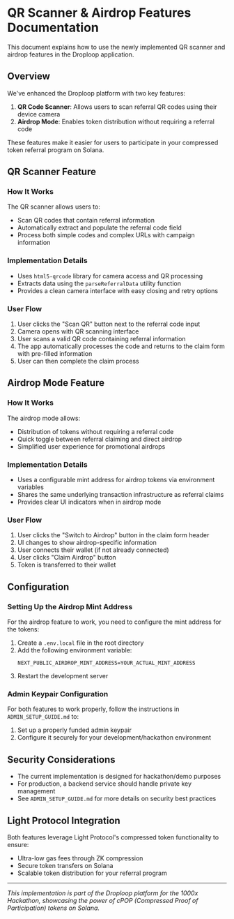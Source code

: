 # QR Scanner & Airdrop Features Documentation

This document explains how to use the newly implemented QR scanner and airdrop features in the Droploop application.

## Overview

We've enhanced the Droploop platform with two key features:

1. **QR Code Scanner**: Allows users to scan referral QR codes using their device camera
2. **Airdrop Mode**: Enables token distribution without requiring a referral code

These features make it easier for users to participate in your compressed token referral program on Solana.

## QR Scanner Feature

### How It Works

The QR scanner allows users to:
- Scan QR codes that contain referral information
- Automatically extract and populate the referral code field
- Process both simple codes and complex URLs with campaign information

### Implementation Details

- Uses `html5-qrcode` library for camera access and QR processing
- Extracts data using the `parseReferralData` utility function
- Provides a clean camera interface with easy closing and retry options

### User Flow

1. User clicks the "Scan QR" button next to the referral code input
2. Camera opens with QR scanning interface
3. User scans a valid QR code containing referral information
4. The app automatically processes the code and returns to the claim form with pre-filled information
5. User can then complete the claim process

## Airdrop Mode Feature

### How It Works

The airdrop mode allows:
- Distribution of tokens without requiring a referral code
- Quick toggle between referral claiming and direct airdrop
- Simplified user experience for promotional airdrops

### Implementation Details

- Uses a configurable mint address for airdrop tokens via environment variables
- Shares the same underlying transaction infrastructure as referral claims
- Provides clear UI indicators when in airdrop mode

### User Flow

1. User clicks the "Switch to Airdrop" button in the claim form header
2. UI changes to show airdrop-specific information
3. User connects their wallet (if not already connected)
4. User clicks "Claim Airdrop" button
5. Token is transferred to their wallet

## Configuration

### Setting Up the Airdrop Mint Address

For the airdrop feature to work, you need to configure the mint address for the tokens:

1. Create a `.env.local` file in the root directory
2. Add the following environment variable:
   ```
   NEXT_PUBLIC_AIRDROP_MINT_ADDRESS=YOUR_ACTUAL_MINT_ADDRESS
   ```
3. Restart the development server

### Admin Keypair Configuration

For both features to work properly, follow the instructions in `ADMIN_SETUP_GUIDE.md` to:
1. Set up a properly funded admin keypair
2. Configure it securely for your development/hackathon environment

## Security Considerations

- The current implementation is designed for hackathon/demo purposes
- For production, a backend service should handle private key management
- See `ADMIN_SETUP_GUIDE.md` for more details on security best practices

## Light Protocol Integration

Both features leverage Light Protocol's compressed token functionality to ensure:
- Ultra-low gas fees through ZK compression
- Secure token transfers on Solana
- Scalable token distribution for your referral program

---

*This implementation is part of the Droploop platform for the 1000x Hackathon, showcasing the power of cPOP (Compressed Proof of Participation) tokens on Solana.*
